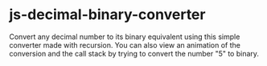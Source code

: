 # js-decimal-binary-converter
Convert any decimal number to its binary equivalent using this simple converter made with recursion. You can also view an animation of the conversion and the call stack by trying to convert the number "5" to binary.
